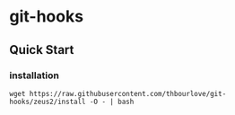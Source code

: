 # git-hooks

## Quick Start

### installation

    wget https://raw.githubusercontent.com/thbourlove/git-hooks/zeus2/install -O - | bash
